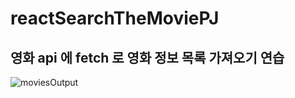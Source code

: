 # reactSearchTheMoviePJ
## 영화 api 에 fetch 로 영화 정보 목록 가져오기 연습

![moviesOutput](https://user-images.githubusercontent.com/75942405/198386112-0395619a-7d91-4288-8ce1-dff2607176cc.png)
